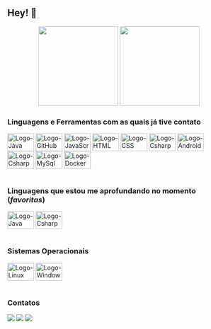 ## Hey! 👋 

<div align="center">
  <img height="180em" src="https://github-readme-stats.vercel.app/api?username=mbairo&hide=stars,issues,show_icons=true&theme=dracula&include_all_commits=true&count_private=true"/>
  <img height="180em" src="https://github-readme-stats.vercel.app/api/top-langs/?username=mbairo&layout=compact&langs_count=7&theme=dracula"/>
</div>

### Linguagens e Ferramentas com as quais já tive contato
<div style="display: inline_block">
  <img align="center" alt="Logo-Java" height="40" width="60" src="https://cdn.jsdelivr.net/gh/devicons/devicon/icons/java/java-original-wordmark.svg"> 
  <img align="center" alt="Logo-GitHub" height="40" width="60" src="https://cdn.jsdelivr.net/gh/devicons/devicon/icons/git/git-plain-wordmark.svg">
  <img align="center" alt="Logo-JavaScript" height="40" width="60" src="https://cdn.jsdelivr.net/gh/devicons/devicon/icons/javascript/javascript-plain.svg">
  <img align="center" alt="Logo-HTML" height="40" width="60" src="https://cdn.jsdelivr.net/gh/devicons/devicon/icons/html5/html5-plain-wordmark.svg">
  <img align="center" alt="Logo-CSS" height="40" width="60" src="https://cdn.jsdelivr.net/gh/devicons/devicon/icons/css3/css3-plain-wordmark.svg">
  <img align="center" alt="Logo-Csharp" height="40" width="60" src="https://cdn.jsdelivr.net/gh/devicons/devicon/icons/csharp/csharp-plain.svg">
  <img align="center" alt="Logo-Android" height="40" width="60" src="https://cdn.jsdelivr.net/gh/devicons/devicon/icons/android/android-original-wordmark.svg">
  <img align="center" alt="Logo-Csharp" height="40" width="60" src="https://cdn.jsdelivr.net/gh/devicons/devicon/icons/markdown/markdown-original.svg">
  <img align="center" alt="Logo-MySql" height="40" width="60" src="https://cdn.jsdelivr.net/gh/devicons/devicon/icons/mysql/mysql-original.svg">
  <img align="center" alt="Logo-Docker" height="40" width="60" src="https://cdn.jsdelivr.net/gh/devicons/devicon/icons/docker/docker-plain-wordmark.svg">
</div><br>

### Linguagens que estou me aprofundando no momento (_favoritas_)
<div style="display: inline_block">
  <img align="center" alt="Logo-Java" height="40" width="60" src="https://cdn.jsdelivr.net/gh/devicons/devicon/icons/java/java-original-wordmark.svg"> 
  <img align="center" alt="Logo-Csharp" height="40" width="60" src="https://cdn.jsdelivr.net/gh/devicons/devicon/icons/csharp/csharp-plain.svg">
</div><br>

### Sistemas Operacionais
<div style="display: inline_block">
  <img align="center" alt="Logo-Linux" height="40" width="60" src="https://cdn.jsdelivr.net/gh/devicons/devicon/icons/linux/linux-original.svg">
  <img align="center" alt="Logo-Windows" height="40" width="60" src="https://cdn.jsdelivr.net/gh/devicons/devicon/icons/windows8/windows8-original.svg">
</div><br>
 

### Contatos
<div style="display: inline_block">
  <a href="https://www.instagram.com/m.bairo/" target="_blank"><img src="https://img.shields.io/badge/-Instagram-%23E4405F?style=for-the-badge&logo=instagram&logoColor=white" target="_blank"></a>
  <a href = "mailto:bairo.marcos@gmail.com"><img src="https://img.shields.io/badge/-Gmail-%23333?style=for-the-badge&logo=gmail&logoColor=white" target="_blank"></a>
  <a href="https://www.linkedin.com/in/marcos-bairo-70865122b/" target="_blank"><img src="https://img.shields.io/badge/-LinkedIn-%230077B5?style=for-the-badge&logo=linkedin&logoColor=white" target="_blank"></a> 
</div>


